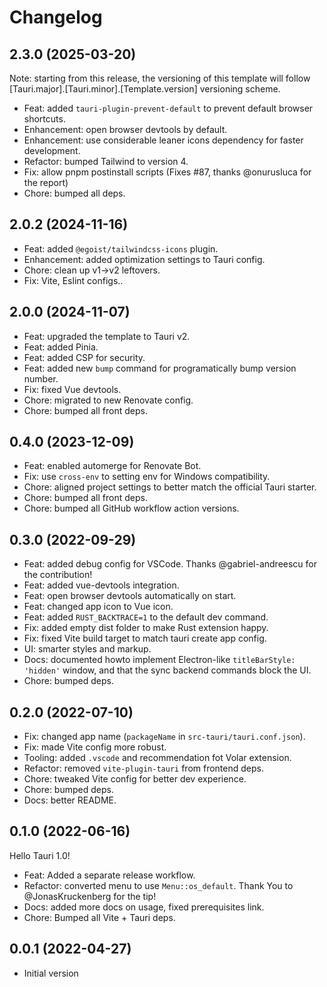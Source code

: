 # Changelog

## 2.3.0 (2025-03-20)

Note: starting from this release, the versioning of this template will follow
[Tauri.major].[Tauri.minor].[Template.version] versioning scheme.

- Feat: added `tauri-plugin-prevent-default` to prevent default browser shortcuts.
- Enhancement: open browser devtools by default.
- Enhancement: use considerable leaner icons dependency for faster development.
- Refactor: bumped Tailwind to version 4.
- Fix: allow pnpm postinstall scripts (Fixes #87, thanks @onurusluca for the report)
- Chore: bumped all deps.

## 2.0.2 (2024-11-16)

- Feat: added `@egoist/tailwindcss-icons` plugin.
- Enhancement: added optimization settings to Tauri config.
- Chore: clean up v1->v2 leftovers.
- Fix: Vite, Eslint configs..

## 2.0.0 (2024-11-07)

- Feat: upgraded the template to Tauri v2.
- Feat: added Pinia.
- Feat: added CSP for security.
- Feat: added new `bump` command for programatically bump version number.
- Fix: fixed Vue devtools.
- Chore: migrated to new Renovate config.
- Chore: bumped all front deps.

## 0.4.0 (2023-12-09)

- Feat: enabled automerge for Renovate Bot.
- Fix: use `cross-env` to setting env for Windows compatibility.
- Chore: aligned project settings to better match the official Tauri starter.
- Chore: bumped all front deps.
- Chore: bumped all GitHub workflow action versions.

## 0.3.0 (2022-09-29)

- Feat: added debug config for VSCode. Thanks @gabriel-andreescu for the contribution!
- Feat: added vue-devtools integration.
- Feat: open browser devtools automatically on start.
- Feat: changed app icon to Vue icon.
- Feat: added `RUST_BACKTRACE=1` to the default dev command.
- Fix: added empty dist folder to make Rust extension happy.
- Fix: fixed Vite build target to match tauri create app config.
- UI: smarter styles and markup.
- Docs: documented howto implement Electron-like `titleBarStyle: 'hidden'` window, and that the sync backend commands block the UI.
- Chore: bumped deps.

## 0.2.0 (2022-07-10)

- Fix: changed app name (`packageName` in `src-tauri/tauri.conf.json`).
- Fix: made Vite config more robust.
- Tooling: added `.vscode` and recommendation fot Volar extension.
- Refactor: removed `vite-plugin-tauri` from frontend deps.
- Chore: tweaked Vite config for better dev experience.
- Chore: bumped deps.
- Docs: better README.

## 0.1.0 (2022-06-16)

Hello Tauri 1.0!

- Feat: Added a separate release workflow.
- Refactor: converted menu to use `Menu::os_default`. Thank You to @JonasKruckenberg for the tip!
- Docs: added more docs on usage, fixed prerequisites link.
- Chore: Bumped all Vite + Tauri deps.

## 0.0.1 (2022-04-27)

- Initial version
